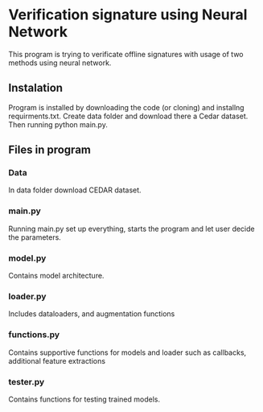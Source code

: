 # Verification signature using Neural Network
This program is trying to verificate offline signatures with usage of two methods using neural network.
## Instalation
Program is installed by downloading the code (or cloning) and installng requirments.txt. Create data folder and download there a Cedar dataset. Then running python main.py. 
## Files in program
### Data
In data folder download CEDAR dataset.
### main.py
Running main.py set up everything, starts the program and let user decide the parameters.
### model.py
Contains model architecture.
### loader.py
Includes dataloaders, and augmentation functions
### functions.py
Contains supportive functions for models and loader such as callbacks, additional feature extractions
### tester.py
Contains functions for testing trained models.
